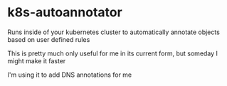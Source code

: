 # k8s-autoannotator
Runs inside of your kubernetes cluster to automatically annotate objects based on user defined rules

This is pretty much only useful for me in its current form, but someday I might make it faster

I'm using it to add DNS annotations for me